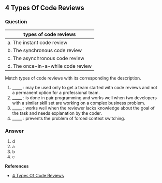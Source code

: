 ## 4 Types Of Code Reviews

### Question

|types of code reviews|
|---------------------|
|a. The instant code review|  
|b. The synchronous code review|
|c. The asynchronous code review|
|d. The once-in-a-while code review| 

Match types of code reviews with its corresponding the description.


1. _____ : may be used only to get a team started with code reviews and not a permanent option for a professional team.
2. _____  : is done in pair programming and works well when two developers with a similar skill set are working on a complex business problem.
3. _____ : works well when the reviewer lacks knowledge about the goal of the task and needs explanation by the coder.
4. _____ : prevents the problem of forced context switching.

### Answer

1. d
2. a
3. b
4. c


**References**
- [4 Types Of Code Reviews](https://dzone.com/articles/4-types-of-code-reviews-any-professional-developer)
